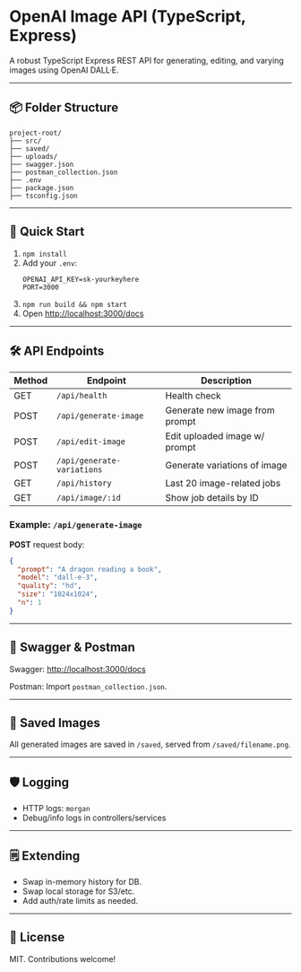 # OpenAI Image API (TypeScript, Express)

A robust TypeScript Express REST API for generating, editing, and varying images using OpenAI DALL·E.

---

## 📦 Folder Structure

```
project-root/
├── src/
├── saved/
├── uploads/
├── swagger.json
├── postman_collection.json
├── .env
├── package.json
├── tsconfig.json
```

---

## 🚀 Quick Start

1. `npm install`
2. Add your `.env`:
   ```
   OPENAI_API_KEY=sk-yourkeyhere
   PORT=3000
   ```
3. `npm run build && npm start`
4. Open [http://localhost:3000/docs](http://localhost:3000/docs)

---

## 🛠️ API Endpoints

| Method | Endpoint                | Description                        |
|--------|------------------------|------------------------------------|
| GET    | `/api/health`          | Health check                       |
| POST   | `/api/generate-image`  | Generate new image from prompt     |
| POST   | `/api/edit-image`      | Edit uploaded image w/ prompt      |
| POST   | `/api/generate-variations` | Generate variations of image   |
| GET    | `/api/history`         | Last 20 image-related jobs         |
| GET    | `/api/image/:id`       | Show job details by ID             |

### Example: `/api/generate-image`

**POST** request body:
```json
{
  "prompt": "A dragon reading a book",
  "model": "dall-e-3",
  "quality": "hd",
  "size": "1024x1024",
  "n": 1
}
```

---

## 🧩 Swagger & Postman

Swagger: [http://localhost:3000/docs](http://localhost:3000/docs)

Postman: Import `postman_collection.json`.

---

## 📂 Saved Images

All generated images are saved in `/saved`, served from `/saved/filename.png`.

---

## 🛡️ Logging

- HTTP logs: `morgan`
- Debug/info logs in controllers/services

---

## 🗒️ Extending

- Swap in-memory history for DB.
- Swap local storage for S3/etc.
- Add auth/rate limits as needed.

---

## 📝 License

MIT. Contributions welcome!